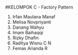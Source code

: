 #KELOMPOK C - Factory Pattern
1. Irfan Maulana Manaf 
2. Melisa Novpriyanti
3. Danang Wahyu
4. Imam Baihaqqi
5. Rizky Dhafin
6. Raditya Wisnu C N
7. Femas Arianda R
